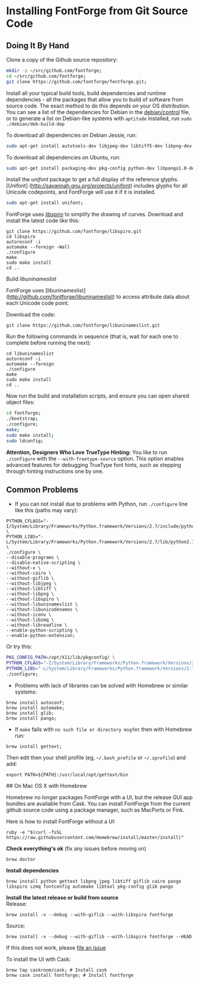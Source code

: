 # Installing FontForge from Git Source Code

## Doing It By Hand

Clone a copy of the Github source repository:

```sh
mkdir -p ~/src/github.com/fontforge;
cd ~/src/github.com/fontforge;
git clone https://github.com/fontforge/fontforge.git;
```

Install all your typical build tools, build dependencies and runtime dependencies - all the packages that allow you to build of software from source code.
The exact method to do this depends on your OS distribution.
You can see a list of the dependencies for Debian in the [debian/control](https://github.com/fontforge/fontforge/blob/master/debian/control) file, or to generate a list on Debian-like systems with `aptitude` installed, run `sudo ./debian/deb-build-dep`

To download all dependencies on Debian Jessie, run:

```sh
sudo apt-get install autotools-dev libjpeg-dev libtiff5-dev libpng-dev libgif-dev libxt-dev libfreetype6-dev autoconf automake libtool libltdl7-dev libxml2-dev libuninameslist-dev libspiro-dev python-dev libpango1.0-dev libcairo2-dev chrpath
```

To download all dependencies on Ubuntu, run:

```sh
sudo apt-get install packaging-dev pkg-config python-dev libpango1.0-dev libglib2.0-dev libxml2-dev giflib-dbg libjpeg-dev libtiff-dev uthash-dev libspiro-dev build-essential automake flex bison;
```

Install the *unifont* package to get a full display of the reference glyphs.
[Unifont] (http://savannah.gnu.org/projects/unifont) includes glyphs for all Unicode codepoints, and FontForge will use it if it is installed.

```sh
sudo apt-get install unifont;
```

FontForge uses *[libspiro](http://github.com/fontforge/libspiro)* to simplify the drawing of curves.
Download and install the latest code like this:

```
git clone https://github.com/fontforge/libspiro.git
cd libspiro
autoreconf -i
automake --foreign -Wall
./configure
make
sudo make install
cd ..
```

Build *libuninameslist*

FontForge uses [libuninameslist] (http://github.com/fontforge/libuninameslist) to access attribute data about each Unicode code point.

Download the code:

```
git clone https://github.com/fontforge/libuninameslist.git
```

Run the following commands in sequence (that is, wait for each one to complete before running the next):

```
cd libuninameslist
autoreconf -i
automake --foreign
./configure
make
sudo make install
cd ..
```

Now run the build and installation scripts, and ensure you can open shared object files:

```sh
cd fontforge;
./bootstrap;
./configure;
make;
sudo make install;
sudo ldconfig;
```

**Attention, Designers Who Love TrueType Hinting:** 
You like to run `./configure` with the `--with-freetype-source` option. 
This option enables advanced features for debugging TrueType font hints, such as stepping through hinting instructions one by one.

## Common Problems

* If you can not install due to problems with Python, run ```./configure``` line like this (paths may vary):
```
PYTHON_CFLAGS="-I/System/Library/Frameworks/Python.framework/Versions/2.7/include/python2.7" \
PYTHON_LIBS="-L/System/Library/Frameworks/Python.framework/Versions/2.7/lib/python2.7/config" \
./configure \
--disable-programs \
--disable-native-scripting \
--without-x \
--without-cairo \
--without-giflib \
--without-libjpeg \
--without-libtiff \
--without-libpng \
--without-libspiro \
--without-libuninameslist \
--without-libunicodenames \
--without-iconv \
--without-libzmq \
--without-libreadline \
--enable-python-scripting \
--enable-python-extension;
```
Or try this:
```sh
PKG_CONFIG_PATH=/opt/X11/lib/pkgconfig/ \
PYTHON_CFLAGS="-I/System/Library/Frameworks/Python.framework/Versions/2.7/include/python2.7" \
PYTHON_LIBS="-L/System/Library/Frameworks/Python.framework/Versions/2.7/lib/python2.7/config" \
./configure;
```

* Problems with lack of libraries can be solved with Homebrew or similar systems:
```
brew install autoconf;
brew install automake;
brew install glib;
brew install pango;
```

* If `make` fails with `no such file or directory msgfmt` then with Homebrew run:
```
brew install gettext;
```
Then edit then your shell profile (eg, `~/.bash_profile` or `~/.zprofile`) and add:
```
export PATH=${PATH}:/usr/local/opt/gettext/bin
```

## On Mac OS X with Homebrew

Homebrew no longer packages FontForge with a UI, but the release GUI app bundles are available from Cask. 
You can install FontForge from the current github source code using a package manager, such as MacPorts or Fink. 

Here is how to install FontForge without a UI:

```
ruby -e "$(curl -fsSL https://raw.githubusercontent.com/Homebrew/install/master/install)"
```
**Check everything's ok** (fix any issues before moving on)
```
brew doctor
```
**Install dependencies**
```
brew install python gettext libpng jpeg libtiff giflib cairo pango libspiro czmq fontconfig automake libtool pkg-config glib pango
```

**Install the latest release or build from source**  
Release:
```
brew install -v --debug --with-giflib --with-libspiro fontforge
```
Source:
```
brew install -v --debug --with-giflib --with-libspiro fontforge --HEAD
```

If this does not work, please [file an issue](When_Things_Go_Wrong_With_Fontforge_Itself)

To install the UI with Cask:

```
brew tap caskroom/cask; # Install cask
brew cask install fontforge; # Install fontforge
```
